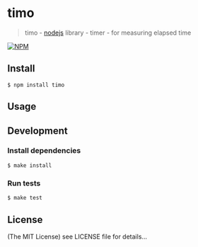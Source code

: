 timo
======

> timo - [nodejs](http://nodejs.org) library - timer - for measuring elapsed time

[![NPM](https://nodei.co/npm/timo.png)](https://nodei.co/npm/timo/)

## Install

    $ npm install timo

## Usage

## Development

### Install dependencies

    $ make install

### Run tests

    $ make test

## License

(The MIT License)
see LICENSE file for details...

